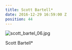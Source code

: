 ```yaml
---
title: Scott Bartell*
date: 2016-12-29 16:59:00 Z
position: 44
---
```


![scott_bartel_06.jpg](/uploads/scott_bartel_06.jpg)

Scott Bartell*